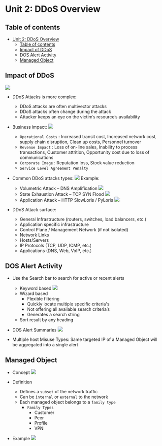# Unit 2: DDoS Overview


## Table of contents

- [Unit 2: DDoS Overview](#unit-2-ddos-overview)
  - [Table of contents](#table-of-contents)
  - [Impact of DDoS](#impact-of-ddos)
  - [DOS Alert Activity](#dos-alert-activity)
  - [Managed Object](#managed-object)


## Impact of DDoS

![](IMG/2023-05-29-07-47-21.png)

- DDoS Attacks is more complex:
  - DDoS attacks are often multivector attacks
  - DDoS attacks often change during the attack
  - Attacker keeps an eye on the victim’s resource’s availability

- Business impact:
    ![](IMG/2023-05-29-07-50-47.png)
  - `Operational Costs` : Increased transit cost, Increased network cost, supply chain disruption, Clean up costs, Personnel turnover
  - `Revenue Impact` : Loss of on-line sales, Inability to process transactions, Customer attrition, Opportunity cost due to loss of communications
  - `Corporate Image` : Reputation loss, Stock value reduction
  - `Service Level Agreement Penalty`

- Common DDoS attacks types:
    ![](IMG/2023-05-29-09-31-48.png)
  Example:
    - Volumetric Attack – DNS Amplification
        ![](IMG/2023-05-29-09-32-41.png)
    - State Exhaustion Attack – TCP SYN Flood
        ![](IMG/2023-05-29-09-33-13.png)
    - Application Attack – HTTP SlowLoris / PyLoris
        ![](IMG/2023-06-01-09-53-43.png)

- DDoS Attack surface:
  - General Infrastructure (routers, switches, load balancers, etc.)
  - Application specific infrastructure
  - Control Plane / Management Network (if not isolated)
  - Network Links
  - Hosts/Servers
  - IP Protocols (TCP, UDP, ICMP, etc.)
  - Applications (DNS, Web, VoIP, etc.)


## DOS Alert Activity

- Use the Search bar to search for active or recent alerts
  - Keyword based
      ![](IMG/2023-06-03-14-34-55.png)
  - Wizard based
    - Flexible filtering
    - Quickly locate multiple specific criteria's
    - Not offering all available search criteria’s
    - Generates a search string
  - Sort result by any heading

- DOS Alert Summaries
      ![](IMG/2023-06-03-14-33-44.png)

- Multiple host Misuse Types: Same targeted IP of a Managed Object will be aggregated into a single alert

## Managed Object

- Concept
      ![](IMG/2023-06-03-17-13-36.png)

- Definition
  - Defines a `subset` of the network traffic
  - Can be `internal` or `external` to the network
  - Each managed object belongs to a `family type`
    - `Family Types`
      - Customer
      - Peer
      - Profile
      - VPN

- Example
      ![](IMG/2023-06-03-17-17-52.png)